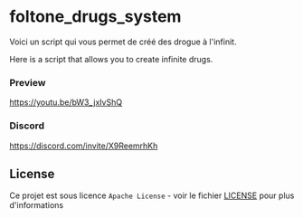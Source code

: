 # foltone_drugs_system

Voici un script qui vous permet de créé des drogue à l'infinit.

Here is a script that allows you to create infinite drugs.

### Preview
https://youtu.be/bW3_jxIvShQ

### Discord
https://discord.com/invite/X9ReemrhKh

## License

Ce projet est sous licence ``Apache License`` - voir le fichier [LICENSE](LICENSE) pour plus d'informations
